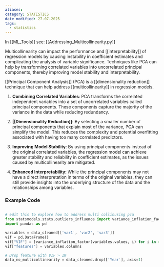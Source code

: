 ```yaml
---
aliases: 
category: STATISTICS
date modified: 27-07-2025
tags:
  - statistics
---
```

In [[ML_Tools]] see: [[Addressing_Multicollinearity.py]]

Multicollinearity can impact the performance and [[interpretability]] of regression models by causing instability in coefficient estimates and complicating the analysis of variable significance. Techniques like PCA can help by transforming correlated variables into uncorrelated principal components, thereby improving model stability and interpretability.

[[Principal Component Analysis]] (PCA) is a [[dimensionality reduction]] technique that can help address [[multicollinearity]] in regression models.

1. **Combining Correlated Variables**: PCA transforms the correlated independent variables into a set of uncorrelated variables called principal components. These components capture the majority of the variance in the data while reducing redundancy.

2. **[[Dimensionality Reduction]]**: By selecting a smaller number of principal components that explain most of the variance, PCA can simplify the model. This reduces the complexity and potential overfitting associated with having too many correlated predictors.

3. **Improving Model Stability**: By using principal components instead of the original correlated variables, the regression model can achieve greater stability and reliability in coefficient estimates, as the issues caused by multicollinearity are mitigated.

4. **Enhanced Interpretability**: While the principal components may not have a direct interpretation in terms of the original variables, they can still provide insights into the underlying structure of the data and the relationships among variables.
### Example Code

```python

# edit this to explore how to address multi collinusing pca 
from statsmodels.stats.outliers_influence import variance_inflation_factor
import pandas as pd

variables = data_cleaned[['var1', 'var2', 'var3']]
vif = pd.DataFrame()
vif["VIF"] = [variance_inflation_factor(variables.values, i) for i in range(variables.shape[1])]
vif["features"] = variables.columns

# Drop feature with VIF > 10
data_no_multicollinearity = data_cleaned.drop(['Year'], axis=1)
```

